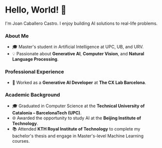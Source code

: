 # Hello, World! :wave:

I'm Joan Caballero Castro. I enjoy building AI solutions to real-life problems.

### About Me
- 🎓 Master's student in Artificial Intelligence at UPC, UB, and URV.
- 💡 Passionate about **Generative AI**, **Computer Vision**, and **Natural Language Processing**.

### Professional Experience
- 🚀 Worked as a **Generative AI Developer** at **The CX Lab Barcelona**.

### Academic Background
- 🎓 Graduated in Computer Science at the **Technical University of Catalonia – BarcelonaTech (UPC)**.
- 🌐 Awarded the opportunity to study AI at the **Beijing Institute of Technology**.
- 📚 Attended **KTH Royal Institute of Technology** to complete my bachelor's thesis and engage in Master's-level Machine Learning courses.
